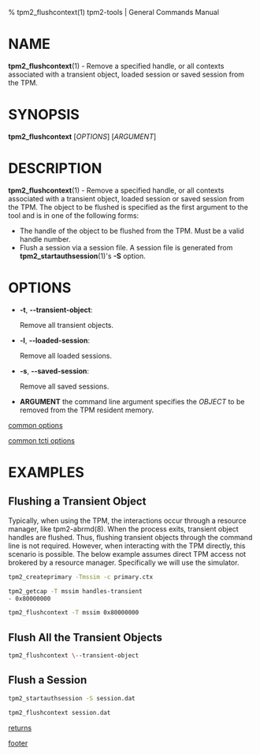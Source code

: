 % tpm2_flushcontext(1) tpm2-tools | General Commands Manual

# NAME

**tpm2_flushcontext**(1) - Remove a specified handle, or all contexts associated
with a transient object, loaded session or saved session from the TPM.

# SYNOPSIS

**tpm2_flushcontext** [*OPTIONS*] [*ARGUMENT*]

# DESCRIPTION

**tpm2_flushcontext**(1) - Remove a specified handle, or all contexts associated
with a transient object, loaded session or saved session from the TPM. The
object to be flushed is specified as the first argument to the tool and is in
one of the following forms:
  - The handle of the object to be flushed from the TPM. Must be a valid handle
  number.
  - Flush a session via a session file. A session file is generated from
    **tpm2_startauthsession**(1)'s **-S** option.

# OPTIONS

  * **-t**, **\--transient-object**:

    Remove all transient objects.

  * **-l**, **\--loaded-session**:

    Remove all loaded sessions.

  * **-s**, **\--saved-session**:

    Remove all saved sessions.

  * **ARGUMENT** the command line argument specifies the _OBJECT_ to be removed
    from the TPM resident memory.

[common options](common/options.md)

[common tcti options](common/tcti.md)

# EXAMPLES

## Flushing a Transient Object

Typically, when using the TPM, the interactions occur through a resource
manager, like tpm2-abrmd(8). When the process exits, transient object handles
are flushed. Thus, flushing transient objects through the command line is not
required. However, when interacting with the TPM directly, this scenario is
possible. The below example assumes direct TPM access not brokered by a resource
manager. Specifically we will use the simulator.

```bash
tpm2_createprimary -Tmssim -c primary.ctx

tpm2_getcap -T mssim handles-transient
- 0x80000000

tpm2_flushcontext -T mssim 0x80000000
```

## Flush All the Transient Objects
```bash
tpm2_flushcontext \--transient-object
```

## Flush a Session
```bash
tpm2_startauthsession -S session.dat

tpm2_flushcontext session.dat
```

[returns](common/returns.md)

[footer](common/footer.md)
